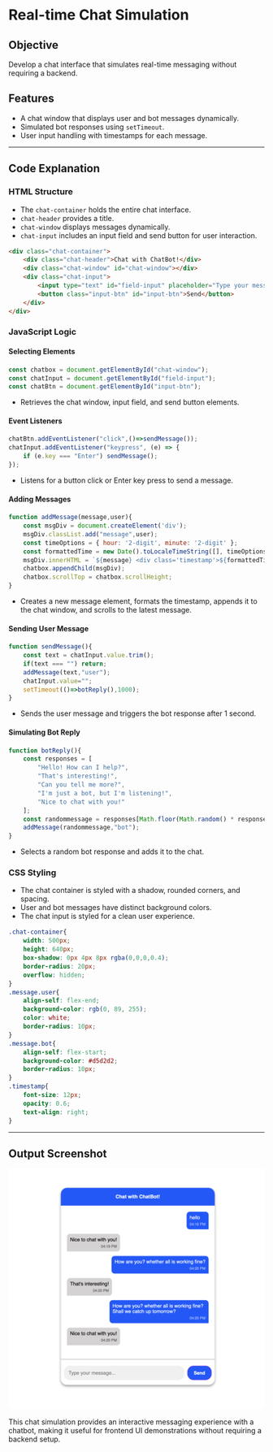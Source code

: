 # Real-time Chat Simulation

## Objective
Develop a chat interface that simulates real-time messaging without requiring a backend.

## Features
- A chat window that displays user and bot messages dynamically.
- Simulated bot responses using `setTimeout`.
- User input handling with timestamps for each message.

---

## Code Explanation

### HTML Structure
- The `chat-container` holds the entire chat interface.
- `chat-header` provides a title.
- `chat-window` displays messages dynamically.
- `chat-input` includes an input field and send button for user interaction.

```html
<div class="chat-container">
    <div class="chat-header">Chat with ChatBot!</div>
    <div class="chat-window" id="chat-window"></div>
    <div class="chat-input">
        <input type="text" id="field-input" placeholder="Type your message..."/>
        <button class="input-btn" id="input-btn">Send</button>
    </div>
</div>
```

### JavaScript Logic
#### Selecting Elements
```javascript
const chatbox = document.getElementById("chat-window");
const chatInput = document.getElementById("field-input");
const chatBtn = document.getElementById("input-btn");
```
- Retrieves the chat window, input field, and send button elements.

#### Event Listeners
```javascript
chatBtn.addEventListener("click",()=>sendMessage());
chatInput.addEventListener("keypress", (e) => {
    if (e.key === "Enter") sendMessage();
});
```
- Listens for a button click or Enter key press to send a message.

#### Adding Messages
```javascript
function addMessage(message,user){
    const msgDiv = document.createElement('div');
    msgDiv.classList.add("message",user);
    const timeOptions = { hour: '2-digit', minute: '2-digit' };
    const formattedTime = new Date().toLocaleTimeString([], timeOptions);
    msgDiv.innerHTML = `${message} <div class='timestamp'>${formattedTime}</div>`;
    chatbox.appendChild(msgDiv);
    chatbox.scrollTop = chatbox.scrollHeight;
}
```
- Creates a new message element, formats the timestamp, appends it to the chat window, and scrolls to the latest message.

#### Sending User Message
```javascript
function sendMessage(){
    const text = chatInput.value.trim();
    if(text === "") return;
    addMessage(text,"user");
    chatInput.value="";
    setTimeout(()=>botReply(),1000);
}
```
- Sends the user message and triggers the bot response after 1 second.

#### Simulating Bot Reply
```javascript
function botReply(){
    const responses = [
        "Hello! How can I help?",
        "That's interesting!",
        "Can you tell me more?",
        "I'm just a bot, but I'm listening!",
        "Nice to chat with you!"
    ];
    const randommessage = responses[Math.floor(Math.random() * responses.length)];
    addMessage(randommessage,"bot");
}
```
- Selects a random bot response and adds it to the chat.

### CSS Styling
- The chat container is styled with a shadow, rounded corners, and spacing.
- User and bot messages have distinct background colors.
- The chat input is styled for a clean user experience.

```css
.chat-container{
    width: 500px;
    height: 640px;
    box-shadow: 0px 4px 8px rgba(0,0,0,0.4);
    border-radius: 20px;
    overflow: hidden;
}
.message.user{
    align-self: flex-end;
    background-color: rgb(0, 89, 255);
    color: white;
    border-radius: 10px;
}
.message.bot{
    align-self: flex-start;
    background-color: #d5d2d2;
    border-radius: 10px;
}
.timestamp{
    font-size: 12px;
    opacity: 0.6;
    text-align: right;
}
```

---

## Output Screenshot
![Chat Interface Output](assets/chat.png)

This chat simulation provides an interactive messaging experience with a chatbot, making it useful for frontend UI demonstrations without requiring a backend setup.

